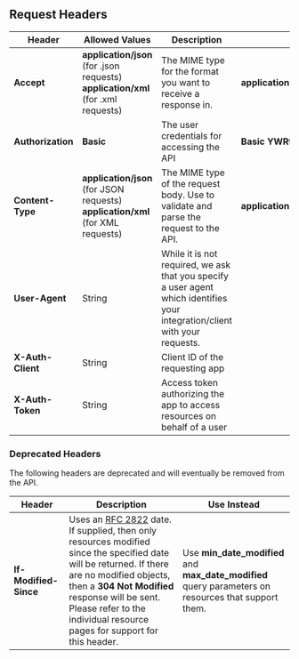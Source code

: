 ## Request Headers

| Header | Allowed Values | Description | Example |
| --- | --- | --- | --- |
| **Accept** | **application/json** (for .json requests) **application/xml** (for .xml requests) | The MIME type for the format you want to receive a response in.|**application/xml** |
| **Authorization** | **Basic** | The user credentials for accessing the API | **Basic YWRtaW46cGFzc3dvcmQ=** |
| **Content-Type** | **application/json** (for JSON requests) **application/xml** (for XML requests) | The MIME type of the request body. Use to validate and parse the request to the API. | **application/json** |
| **User-Agent**  | String | While it is not required, we ask that you specify a user agent which identifies your integration/client with your requests. |
| **X-Auth-Client**  | String | Client ID of the requesting app |
| **X-Auth-Token**  | String | Access token authorizing the app to access resources on behalf of a user |

### Deprecated Headers

The following headers are deprecated and will eventually be removed from the API.

| Header | Description | Use Instead |
| --- | --- | --- |
| **If-Modified-Since** | Uses an [RFC 2822](http://tools.ietf.org/html/rfc2822#section-3.3) date. If supplied, then only resources modified since the specified date will be returned. If there are no modified objects, then a **304 Not Modified** response will be sent. Please refer to the individual resource pages for support for this header. | Use **min_date_modified** and **max_date_modified** query parameters on resources that support them. |
